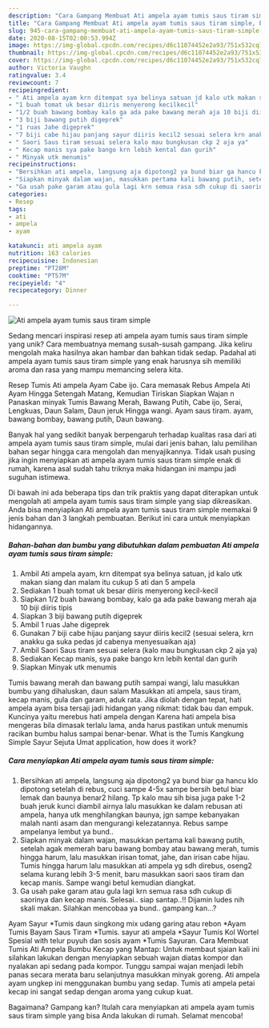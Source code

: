 ```yaml
---
description: "Cara Gampang Membuat Ati ampela ayam tumis saus tiram simple, Enak Banget"
title: "Cara Gampang Membuat Ati ampela ayam tumis saus tiram simple, Enak Banget"
slug: 945-cara-gampang-membuat-ati-ampela-ayam-tumis-saus-tiram-simple-enak-banget
date: 2020-08-15T02:00:53.994Z
image: https://img-global.cpcdn.com/recipes/d6c11074452e2a93/751x532cq70/ati-ampela-ayam-tumis-saus-tiram-simple-foto-resep-utama.jpg
thumbnail: https://img-global.cpcdn.com/recipes/d6c11074452e2a93/751x532cq70/ati-ampela-ayam-tumis-saus-tiram-simple-foto-resep-utama.jpg
cover: https://img-global.cpcdn.com/recipes/d6c11074452e2a93/751x532cq70/ati-ampela-ayam-tumis-saus-tiram-simple-foto-resep-utama.jpg
author: Victoria Vaughn
ratingvalue: 3.4
reviewcount: 7
recipeingredient:
- " Ati ampela ayam krn ditempat sya belinya satuan jd kalo utk makan siang dan malam itu cukup 5 ati dan 5 ampela"
- "1 buah tomat uk besar diiris menyerong kecilkecil"
- "1/2 buah bawang bombay kalo ga ada pake bawang merah aja 10 biji diiris tipis"
- "3 biji bawang putih digeprek"
- "1 ruas Jahe digeprek"
- "7 biji cabe hijau panjang sayur diiris kecil2 sesuai selera krn anakku ga suka pedas jd cabenya menyesuaikan aja"
- " Saori Saus tiram sesuai selera kalo mau bungkusan ckp 2 aja ya"
- " Kecap manis sya pake bango krn lebih kental dan gurih"
- " Minyak utk menumis"
recipeinstructions:
- "Bersihkan ati ampela, langsung aja dipotong2 ya bund biar ga hancu klo dipotong setelah di rebus, cuci sampe 4-5x sampe bersih betul biar lemak dan baunya benar2 hilang. Tp kalo mau sih bisa juga pake 1-2 buah jeruk kunci diambil airnya lalu masukkan ke dalam rebusan ati ampela, hanya utk menghilangkan baunya, jgn sampe kebanyakan malah nanti asam dan mengurangi kelezatannya. Rebus sampe ampelanya lembut ya bund.."
- "Siapkan minyak dalam wajan, masukkan pertama kali bawang putih, setelah agak memerah baru bawang bombay atau bawang merah, tumis hingga harum, lalu masukkan irisan tomat, jahe, dan irisan cabe hijau. Tumis hingga harum lalu masukkan ati ampela yg sdh direbus, oseng2 selama kurang lebih 3-5 menit, baru masukkan saori saos tiram dan kecap manis. Sampe wangi betul kemudian diangkat."
- "Ga usah pake garam atau gula lagi krn semua rasa sdh cukup di saorinya dan kecap manis. Selesai.. siap santap..!! Dijamin ludes nih skali makan. Silahkan mencobaa ya bund.. gampang kan...?"
categories:
- Resep
tags:
- ati
- ampela
- ayam

katakunci: ati ampela ayam 
nutrition: 163 calories
recipecuisine: Indonesian
preptime: "PT28M"
cooktime: "PT57M"
recipeyield: "4"
recipecategory: Dinner

---
```



![Ati ampela ayam tumis saus tiram simple](https://img-global.cpcdn.com/recipes/d6c11074452e2a93/751x532cq70/ati-ampela-ayam-tumis-saus-tiram-simple-foto-resep-utama.jpg)

Sedang mencari inspirasi resep ati ampela ayam tumis saus tiram simple yang unik? Cara membuatnya memang susah-susah gampang. Jika keliru mengolah maka hasilnya akan hambar dan bahkan tidak sedap. Padahal ati ampela ayam tumis saus tiram simple yang enak harusnya sih memiliki aroma dan rasa yang mampu memancing selera kita.

Resep Tumis Ati ampela Ayam Cabe ijo. Cara memasak Rebus Ampela Ati Ayam Hingga Setengah Matang, Kemudian Tiriskan Siapkan Wajan n Panaskan minyak Tumis Bawang Merah, Bawang Putih, Cabe ijo, Serai, Lengkuas, Daun Salam, Daun jeruk Hingga wangi. Ayam saus tiram. ayam, bawang bombay, bawang putih, Daun bawang.

Banyak hal yang sedikit banyak berpengaruh terhadap kualitas rasa dari ati ampela ayam tumis saus tiram simple, mulai dari jenis bahan, lalu pemilihan bahan segar hingga cara mengolah dan menyajikannya. Tidak usah pusing jika ingin menyiapkan ati ampela ayam tumis saus tiram simple enak di rumah, karena asal sudah tahu triknya maka hidangan ini mampu jadi suguhan istimewa.


Di bawah ini ada beberapa tips dan trik praktis yang dapat diterapkan untuk mengolah ati ampela ayam tumis saus tiram simple yang siap dikreasikan. Anda bisa menyiapkan Ati ampela ayam tumis saus tiram simple memakai 9 jenis bahan dan 3 langkah pembuatan. Berikut ini cara untuk menyiapkan hidangannya.

<!--inarticleads1-->

##### Bahan-bahan dan bumbu yang dibutuhkan dalam pembuatan Ati ampela ayam tumis saus tiram simple:

1. Ambil  Ati ampela ayam, krn ditempat sya belinya satuan, jd kalo utk makan siang dan malam itu cukup 5 ati dan 5 ampela
1. Sediakan 1 buah tomat uk besar diiris menyerong kecil-kecil
1. Siapkan 1/2 buah bawang bombay, kalo ga ada pake bawang merah aja 10 biji diiris tipis
1. Siapkan 3 biji bawang putih digeprek
1. Ambil 1 ruas Jahe digeprek
1. Gunakan 7 biji cabe hijau panjang sayur diiris kecil2 (sesuai selera, krn anakku ga suka pedas jd cabenya menyesuaikan aja)
1. Ambil  Saori Saus tiram sesuai selera (kalo mau bungkusan ckp 2 aja ya)
1. Sediakan  Kecap manis, sya pake bango krn lebih kental dan gurih
1. Siapkan  Minyak utk menumis


Tumis bawang merah dan bawang putih sampai wangi, lalu masukkan bumbu yang dihaluskan, daun salam Masukkan ati ampela, saus tiram, kecap manis, gula dan garam, aduk rata. Jika diolah dengan tepat, hati ampela ayam bisa tersaji jadi hidangan yang nikmat: tidak bau dan empuk. Kuncinya yaitu merebus hati ampela dengan Karena hati ampela bisa mengeras bila dimasak terlalu lama, anda harus pastikan untuk menumis racikan bumbu halus sampai benar-benar. What is the Tumis Kangkung Simple Sayur Sejuta Umat application, how does it work? 

<!--inarticleads2-->

##### Cara menyiapkan Ati ampela ayam tumis saus tiram simple:

1. Bersihkan ati ampela, langsung aja dipotong2 ya bund biar ga hancu klo dipotong setelah di rebus, cuci sampe 4-5x sampe bersih betul biar lemak dan baunya benar2 hilang. Tp kalo mau sih bisa juga pake 1-2 buah jeruk kunci diambil airnya lalu masukkan ke dalam rebusan ati ampela, hanya utk menghilangkan baunya, jgn sampe kebanyakan malah nanti asam dan mengurangi kelezatannya. Rebus sampe ampelanya lembut ya bund..
1. Siapkan minyak dalam wajan, masukkan pertama kali bawang putih, setelah agak memerah baru bawang bombay atau bawang merah, tumis hingga harum, lalu masukkan irisan tomat, jahe, dan irisan cabe hijau. Tumis hingga harum lalu masukkan ati ampela yg sdh direbus, oseng2 selama kurang lebih 3-5 menit, baru masukkan saori saos tiram dan kecap manis. Sampe wangi betul kemudian diangkat.
1. Ga usah pake garam atau gula lagi krn semua rasa sdh cukup di saorinya dan kecap manis. Selesai.. siap santap..!! Dijamin ludes nih skali makan. Silahkan mencobaa ya bund.. gampang kan...?


Ayam Sayur *Tumis daun singkong mix udang garing atau rebon *Ayam Tumis Bayam Saus Tiram *Tumis. sayur ati ampela *Sayur Tumis Kol Wortel Spesial with telur puyuh dan sosis ayam *Tumis Sayuran. Cara Membuat Tumis Ati Ampela Bumbu Kecap yang Mantap: Untuk membaut sjaian kali ini silahkan lakukan dengan menyiapkan sebuah wajan diatas kompor dan nyalakan api sedang pada kompor. Tunggu sampai wajan menjadi lebih panas secara merata baru selanjutnya masukkan minyak goreng. Ati ampela ayam ungkep ini menggunakan bumbu yang sedap. Tumis ati ampela petai kecap ini sangat sedap dengan aroma yang cukup kuat. 

Bagaimana? Gampang kan? Itulah cara menyiapkan ati ampela ayam tumis saus tiram simple yang bisa Anda lakukan di rumah. Selamat mencoba!
